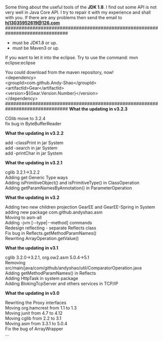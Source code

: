 Some thing about the useful tools of the **JDK 1.8**.
I find out some API is not very well in Java Core API.
I try to repair it with my experience and shall with you.
If there are any problems then send the email to **hj13035952619@126.com**
###############################################################################

* must be JDK1.8 or up.
* must be Maven3 or up.

If you want to let it into the eclipse. Try to use the command:
mvn eclipse:eclipse

You could download from the maven repository, now!<br>
&lt;dependency&gt;<br>
	&lt;groupId&gt;com.github.Andy-Shao&lt;/groupId&gt;<br>
	&lt;artifactId&gt;Gear&lt;/artifactId&gt;<br>
	&lt;version&gt;${Gear.Version.Number}&lt;/version&gt;<br>
&lt;/dependency&gt;<br>
###############################################################################
**What the updating in v3.2.3**

CGlib move to 3.2.4<br>
fix bug in ByteBufferReader<br>

**What the updating in v3.2.2**

add -classPrint in jar System<br>
add -search in jar System<br>
add -printChar in jar System<br>

**What the updating in v3.2.1**

cglib 3.2.1-&gt;3.2.2<br>
Adding get Generic Type ways<br>
Adding isPrimitiveObject() and isPrimitiveType() in ClassOperation<br>
Adding getParamNamesByAnnotation() in ParameterOperation<br>

**What the updating in v3.2**

Adding two new children projection GearEE and GearEE-Spring in System<br>
adding new package com.github.andyshao.asm<br>
Moving to asm-all<br>
Adding -jvm [--type|--method] commands<br>
Redesign reflecting - separate Reflects class<br> 
Fix bug in Reflects.getMethodParamNames()<br>
Rewriting ArrayOperation.getValue()<br>

**What the updating in v3.1**

cglib 3.2.0-&gt;3.2.1, org.ow2.asm 5.0.4-&gt;5.1<br>
Removing src/main/java/com/github/andyshao/util/ComparatorOperation.java<br>
Adding getMethodParamNames() in Reflects<br>
Adding HttpTask in system package<br>
Adding BlokingTcpServer and others services in TCP/IP<br>

**What the updating in v3.0**

Rewriting the Proxy interfaces<br>
Moving org.hamcrest from 1.1 to 1.3<br>
Moving junit from 4.7 to 4.12<br>
Moving cglib from 2.2 to 3.1<br>
Moving asm from 3.3.1 to 5.0.4<br>
Fix the bug of ArrayWrapper<br>
...

